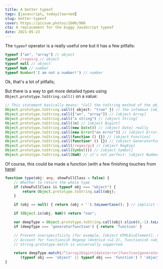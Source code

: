 ```yaml
---
title: A better typeof
tags: [javascript, todayilearned]
slug: better-typeof
cover: https://picsum.photos/1600/900
cta: A replacement for the buggy JavaScript typeof
date: 2021-05-23
---
```


The `typeof` operator is a really useful one but it has a few pitfalls:

```typescript twoslash
typeof ["an", "array"] // object
typeof /regex/g // object
typeof null // object
typeof NaN // number
typeof Number('I am not a number!') // number
```

Ok, that's a lot of pitfalls;

But there is a way to get more detailed types using `Object.prototype.toString.call()` on a value: 

```typescript twoslash
// This statement basically means: "Call the toString method of the object prototype on whatever value you like"
Object.prototype.toString.call({ object: "true" }) // the infamous [object Object]
Object.prototype.toString.call(["an", "array"]) // [object Array]
Object.prototype.toString.call("a string") // [object String]
Object.prototype.toString.call(1n) // [object Bigint]
Object.prototype.toString.call(new Date()) // [object Date] really
Object.prototype.toString.call(new Error("an error")) // [object Error]
Object.prototype.toString.call(function () {}) // [object Function]
Object.prototype.toString.call(function* () {}) // [object GeneratorFunction]
Object.prototype.toString.call(/regex/gi) // [object RegExp]
Object.prototype.toString.call(Symbol()) // [object Symbol]
Object.prototype.toString.call(NaN) // it's not perfect: [object Number]
```

Of course, this could be made a function (with a few finishing touches from [here](https://developer.mozilla.org/en-US/docs/Web/JavaScript/Reference/Operators/typeof#real-world_usage))

```typescript twoslash
function type(obj: any, showFullClass = false) {
    // Whether to return the whole type
    if (showFullClass && typeof obj === "object") {
        return Object.prototype.toString.call(obj);
    }

    if (obj == null) { return (obj + '').toLowerCase(); } // implicit toString() conversion

    if (Object.is(obj, NaN)) return "nan";

    var deepType = Object.prototype.toString.call(obj).slice(8,-1).toLowerCase();
    if (deepType === 'generatorfunction') { return 'function' }

    // Prevent overspecificity (for example, [object HTMLDivElement], etc).
    // Account for functionish Regexp (Android <=2.3), functionish <object> element (Chrome <=57, Firefox <=52), etc.
    // String.prototype.match is universally supported.

    return deepType.match(/^(array|bigint|date|error|function|generator|regexp|symbol)$/) ? deepType :
       (typeof obj === 'object' || typeof obj === 'function') ? 'object' : typeof obj;
}
```
